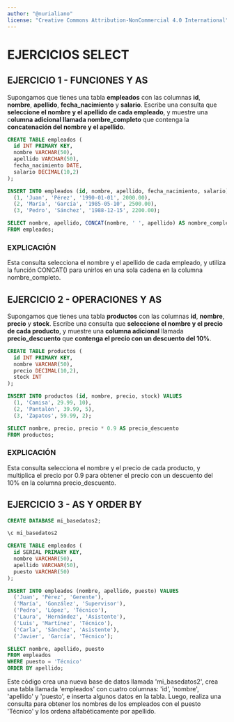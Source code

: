 ```yaml
---
author: "@nurialiano"
license: "Creative Commons Attribution-NonCommercial 4.0 International"
---
```

# EJERCICIOS SELECT

## EJERCICIO 1 - FUNCIONES Y AS

Supongamos que tienes una tabla **empleados** con las columnas **id**, **nombre**, **apellido**, **fecha_nacimiento** y **salario**. Escribe una consulta que **seleccione el nombre y el apellido de cada empleado**, y muestre una c**olumna adicional llamada nombre_completo** que contenga la **concatenación del nombre y el apellido**.

~~~sql
CREATE TABLE empleados (
  id INT PRIMARY KEY,
  nombre VARCHAR(50),
  apellido VARCHAR(50),
  fecha_nacimiento DATE,
  salario DECIMAL(10,2)
);

INSERT INTO empleados (id, nombre, apellido, fecha_nacimiento, salario) VALUES
  (1, 'Juan', 'Pérez', '1990-01-01', 2000.00),
  (2, 'María', 'García', '1985-05-10', 2500.00),
  (3, 'Pedro', 'Sánchez', '1988-12-15', 2200.00);

SELECT nombre, apellido, CONCAT(nombre, ' ', apellido) AS nombre_completo
FROM empleados;
~~~

### EXPLICACIÓN

Esta consulta selecciona el nombre y el apellido de cada empleado, y utiliza la función CONCAT() para unirlos en una sola cadena en la columna nombre_completo.

## EJERCICIO 2 - OPERACIONES Y AS

Supongamos que tienes una tabla **productos** con las columnas **id**, **nombre**, **precio** y **stock**. Escribe una consulta que **seleccione el nombre y el precio de cada producto**, y muestre una **columna adicional** llamada **precio_descuento** que **contenga el precio con un descuento del 10%**.

~~~sql
CREATE TABLE productos (
  id INT PRIMARY KEY,
  nombre VARCHAR(50),
  precio DECIMAL(10,2),
  stock INT
);

INSERT INTO productos (id, nombre, precio, stock) VALUES
  (1, 'Camisa', 29.99, 10),
  (2, 'Pantalón', 39.99, 5),
  (3, 'Zapatos', 59.99, 2);

SELECT nombre, precio, precio * 0.9 AS precio_descuento
FROM productos;
~~~

### EXPLICACIÓN

Esta consulta selecciona el nombre y el precio de cada producto, y multiplica el precio por 0.9 para obtener el precio con un descuento del 10% en la columna precio_descuento.

## EJERCICIO 3 - AS Y ORDER BY

~~~sql
CREATE DATABASE mi_basedatos2;

\c mi_basedatos2

CREATE TABLE empleados (
  id SERIAL PRIMARY KEY,
  nombre VARCHAR(50),
  apellido VARCHAR(50),
  puesto VARCHAR(50)
);

INSERT INTO empleados (nombre, apellido, puesto) VALUES
  ('Juan', 'Pérez', 'Gerente'),
  ('María', 'González', 'Supervisor'),
  ('Pedro', 'López', 'Técnico'),
  ('Laura', 'Hernández', 'Asistente'),
  ('Luis', 'Martínez', 'Técnico'),
  ('Carla', 'Sánchez', 'Asistente'),
  ('Javier', 'García', 'Técnico');

SELECT nombre, apellido, puesto 
FROM empleados 
WHERE puesto = 'Técnico' 
ORDER BY apellido;

~~~

Este código crea una nueva base de datos llamada 'mi_basedatos2', crea una tabla llamada 'empleados' con cuatro columnas: 'id', 'nombre', 'apellido' y 'puesto', e inserta algunos datos en la tabla. Luego, realiza una consulta para obtener los nombres de los empleados con el puesto 'Técnico' y los ordena alfabéticamente por apellido.
